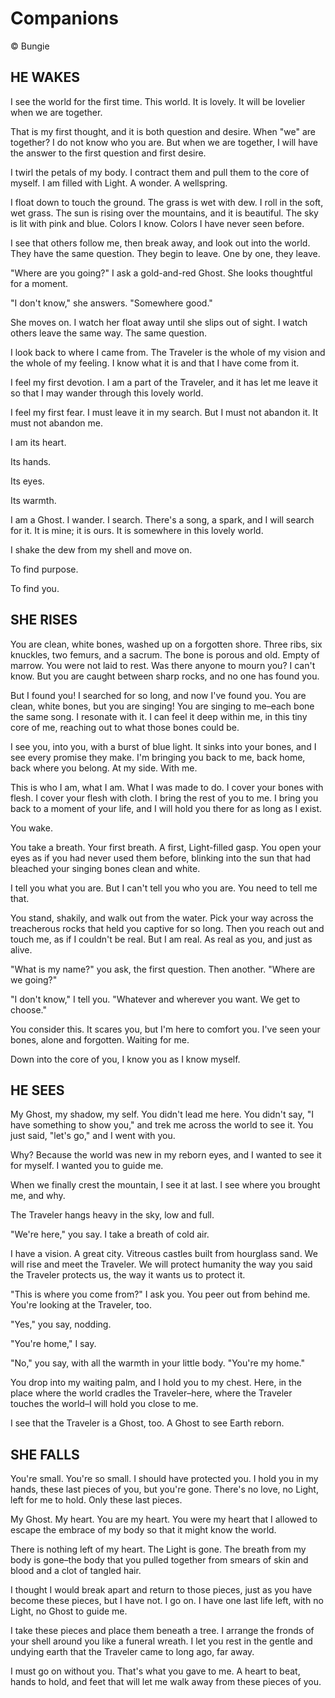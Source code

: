 # Companions

© Bungie

## HE WAKES

I see the world for the first time. This world. It is lovely. It will be lovelier when we are together. 

That is my first thought, and it is both question and desire. When "we" are together? I do not know who you are. But when we are together, I will have the answer to the first question and first desire. 

I twirl the petals of my body. I contract them and pull them to the core of myself. I am filled with Light. A wonder. A wellspring.  

I float down to touch the ground. The grass is wet with dew. I roll in the soft, wet grass. The sun is rising over the mountains, and it is beautiful. The sky is lit with pink and blue. Colors I know. Colors I have never seen before. 

I see that others follow me, then break away, and look out into the world. They have the same question. They begin to leave. One by one, they leave. 

"Where are you going?" I ask a gold-and-red Ghost. She looks thoughtful for a moment. 

"I don't know," she answers. "Somewhere good." 

She moves on. I watch her float away until she slips out of sight. I watch others leave the same way. The same question. 

I look back to where I came from. The Traveler is the whole of my vision and the whole of my feeling. I know what it is and that I have come from it. 

I feel my first devotion. I am a part of the Traveler, and it has let me leave it so that I may wander through this lovely world. 

I feel my first fear. I must leave it in my search. But I must not abandon it. It must not abandon me. 

I am its heart. 

Its hands. 

Its eyes. 

Its warmth. 

I am a Ghost. I wander. I search. There's a song, a spark, and I will search for it. It is mine; it is ours. It is somewhere in this lovely world. 

I shake the dew from my shell and move on. 

To find purpose. 

To find you.

## SHE RISES

You are clean, white bones, washed up on a forgotten shore. Three ribs, six knuckles, two femurs, and a sacrum. The bone is porous and old. Empty of marrow. You were not laid to rest. Was there anyone to mourn you? I can't know. But you are caught between sharp rocks, and no one has found you. 

But I found you! I searched for so long, and now I've found you. You are clean, white bones, but you are singing! You are singing to me–each bone the same song. I resonate with it. I can feel it deep within me, in this tiny core of me, reaching out to what those bones could be. 

I see you, into you, with a burst of blue light. It sinks into your bones, and I see every promise they make. I'm bringing you back to me, back home, back where you belong. At my side. With me. 

This is who I am, what I am. What I was made to do. I cover your bones with flesh. I cover your flesh with cloth. I bring the rest of you to me. I bring you back to a moment of your life, and I will hold you there for as long as I exist. 

You wake. 

You take a breath. Your first breath. A first, Light-filled gasp. You open your eyes as if you had never used them before, blinking into the sun that had bleached your singing bones clean and white. 

I tell you what you are. But I can't tell you who you are. You need to tell me that. 

You stand, shakily, and walk out from the water. Pick your way across the treacherous rocks that held you captive for so long. Then you reach out and touch me, as if I couldn't be real. But I am real. As real as you, and just as alive. 

"What is my name?" you ask, the first question. Then another. "Where are we going?" 

"I don't know," I tell you. "Whatever and wherever you want. We get to choose." 

You consider this. It scares you, but I'm here to comfort you. I've seen your bones, alone and forgotten. Waiting for me. 

Down into the core of you, I know you as I know myself.

## HE SEES

My Ghost, my shadow, my self. You didn't lead me here. You didn't say, "I have something to show you," and trek me across the world to see it. You just said, "let's go," and I went with you. 

Why? Because the world was new in my reborn eyes, and I wanted to see it for myself. I wanted you to guide me. 

When we finally crest the mountain, I see it at last. I see where you brought me, and why. 

The Traveler hangs heavy in the sky, low and full. 

"We're here," you say. I take a breath of cold air. 

I have a vision. A great city. Vitreous castles built from hourglass sand. We will rise and meet the Traveler. We will protect humanity the way you said the Traveler protects us, the way it wants us to protect it. 

"This is where you come from?" I ask you. You peer out from behind me. You're looking at the Traveler, too. 

"Yes," you say, nodding. 

"You're home," I say. 

"No," you say, with all the warmth in your little body. "You're my home." 

You drop into my waiting palm, and I hold you to my chest. Here, in the place where the world cradles the Traveler–here, where the Traveler touches the world–I will hold you close to me. 

I see that the Traveler is a Ghost, too. A Ghost to see Earth reborn.

## SHE FALLS

You're small. You're so small. I should have protected you. I hold you in my hands, these last pieces of you, but you're gone. There's no love, no Light, left for me to hold. Only these last pieces. 

My Ghost. My heart. You are my heart. You were my heart that I allowed to escape the embrace of my body so that it might know the world. 

There is nothing left of my heart. The Light is gone. The breath from my body is gone–the body that you pulled together from smears of skin and blood and a clot of tangled hair. 

I thought I would break apart and return to those pieces, just as you have become these pieces, but I have not. I go on. I have one last life left, with no Light, no Ghost to guide me. 

I take these pieces and place them beneath a tree. I arrange the fronds of your shell around you like a funeral wreath. I let you rest in the gentle and undying earth that the Traveler came to long ago, far away. 

I must go on without you. That's what you gave to me. A heart to beat, hands to hold, and feet that will let me walk away from these pieces of you.

